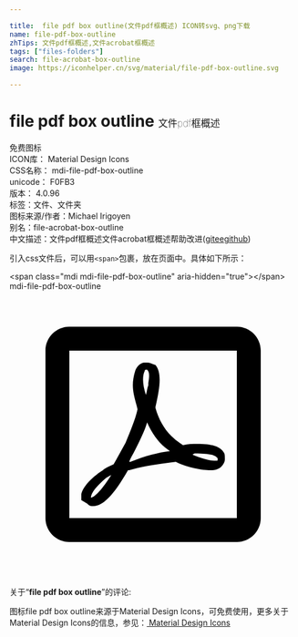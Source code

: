 ```yaml
---

title:  file pdf box outline(文件pdf框概述) ICON转svg、png下载
name: file-pdf-box-outline
zhTips: 文件pdf框概述,文件acrobat框概述
tags: ["files-folders"]
search: file-acrobat-box-outline
image: https://iconhelper.cn/svg/material/file-pdf-box-outline.svg

---
```


# file pdf box outline  <small style="font-size: 60%;font-weight: 100">文件pdf框概述</small>


<div class="detail-page">
<p>
<span><span class="badge-success badge">免费图标</span> </span>
<br/>
<span>
ICON库：
<span class="badge-secondary badge">Material Design Icons</span> 
</span>
<br/>
<span>
CSS名称：
<span class="badge-secondary badge">mdi-file-pdf-box-outline</span> 
</span>
<br/>
<span>
unicode：
<span class="badge-secondary badge">F0FB3</span> 
<copy-btn content='F0FB3' btn-title=""></copy-btn>
<copy-btn :content='String.fromCodePoint(parseInt("F0FB3", 16))' btn-title="复制U"></copy-btn>
</span>
<br/>
<span>
版本：
<span class="badge-secondary badge">4.0.96</span> 
</span><br/><span>标签：<span class="badge-light badge"><router-link to="/tags/files-folders.html">文件、文件夹</router-link></span></span>
<br/>
<span>图标来源/作者：<span class="badge-light badge">Michael Irigoyen</span></span> 
<br/>
<span>别名：<span class="badge-light badge">file-acrobat-box-outline</span></span><br/><span class="zh-detail">中文描述：<span class="badge-primary badge">文件pdf框概述</span><span class="badge-primary badge">文件acrobat框概述</span><span class="help-link"><span>帮助改进</span>(<a href="https://gitee.com/liuwave/icon-helper/edit/master/json/material/file-pdf-box-outline.json" target="_blank" rel="noopener noreferrer">gitee</a><a href="https://github.com/liuwave/icon-helper/edit/master/json/material/file-pdf-box-outline.json" target="_blank" rel="noopener noreferrer">github</a></span>)</span><br/>
</p>
</div>
<div class="alert alert-dark">
  <i class="mdi mdi-file-pdf-box-outline mdi-48px"></i>
  <i class="mdi mdi-file-pdf-box-outline mdi-36px"></i>
  <i class="mdi mdi-file-pdf-box-outline mdi-24px"></i>
  <i class="mdi mdi-file-pdf-box-outline mdi-18px"></i>
</div>
<div>
  <p>引入css文件后，可以用<code>&lt;span&gt;</code>包裹，放在页面中。具体如下所示：    
  </p>
  <div class="alert alert-primary" style="font-size: 14px">
    &lt;span class="mdi mdi-file-pdf-box-outline" aria-hidden="true"&gt;&lt;/span&gt;
    <copy-btn content='<span class="mdi mdi-file-pdf-box-outline" aria-hidden="true"></span>'></copy-btn>
  </div>
  <div class="alert alert-secondary">
    <i class="mdi mdi-file-pdf-box-outline"
    style="font-size: 24px"
    aria-hidden="true"></i> mdi-file-pdf-box-outline
    <copy-btn content="mdi-file-pdf-box-outline" btn-title="复制图标名称"></copy-btn>
  </div>
</div>
<div id="svg" class="svg-wrap">
<svg xmlns="http://www.w3.org/2000/svg" viewBox="0 0 24 24"><path d="M19 3H5C3.9 3 3 3.9 3 5V19C3 20.1 3.9 21 5 21H19C20.1 21 21 20.1 21 19V5C21 3.9 20.1 3 19 3M19 5V19H5V5H19M17.9 13.5C17.6 13 16.9 12.8 15.7 12.8C15.3 12.8 14.9 12.8 14.5 12.9C14.2 12.7 13.9 12.5 13.7 12.3C13.1 11.8 12.5 10.9 12.2 9.8V9.7C12.5 8.4 12.8 6.9 12.2 6.2C11.9 6.1 11.7 6 11.5 6H11.3C10.9 6 10.6 6.4 10.5 6.7C10.1 8 10.4 8.7 10.7 9.9C10.5 10.8 10.1 11.7 9.7 12.7C9.3 13.4 9 14 8.7 14.5C8.3 14.7 8 14.8 7.8 15C6.7 15.7 6.1 16.5 6 17V17.5L6.5 17.8C6.7 18 6.8 18 7 18C7.8 18 8.7 17.1 9.9 15H10C11 14.7 12.2 14.5 13.9 14.3C14.9 14.8 16.1 15 16.8 15C17.2 15 17.5 14.9 17.7 14.7C17.9 14.5 18 14.3 18 14.1C18 13.8 18 13.6 17.9 13.5M6.8 17.3C6.8 16.9 7.3 16.3 8 15.7C8.1 15.6 8.3 15.5 8.5 15.4C7.8 16.5 7.2 17.2 6.8 17.3M11.3 6.7C11.3 6.7 11.3 6.6 11.4 6.6H11.5C11.7 6.8 11.7 7.1 11.6 7.7V7.9C11.5 8.1 11.5 8.4 11.4 8.7C11.1 7.8 11.1 7.1 11.3 6.7M10.1 14.3H10C10.1 14 10.3 13.7 10.5 13.3C10.9 12.5 11.3 11.7 11.5 11C11.9 11.9 12.4 12.6 13 13.1C13.1 13.2 13.3 13.3 13.4 13.4C12.5 13.5 11.3 13.8 10.1 14.3M17.3 14.2H17.1C16.7 14.2 16 14 15.3 13.7C15.4 13.6 15.5 13.6 15.5 13.6C16.9 13.6 17.2 13.8 17.3 13.9L17.4 14C17.4 14.2 17.4 14.2 17.3 14.2Z" /></svg>
</div>
<detail full-name='mdi-file-pdf-box-outline'></detail>
<div class="icon-detail__container">
<p>关于“<b>file pdf box outline</b>”的评论:</p>
</div>
<Vssue title="关于“file pdf box outline”的评论" />    
<div><p>图标file pdf box outline来源于Material Design Icons，可免费使用，更多关于 Material Design Icons的信息，参见：<a target="_blank" href="https://iconhelper.cn/material.html"> Material Design Icons</a>
</p></div>
